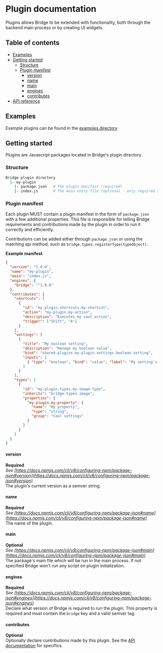 # Plugin documentation  
Plugins allows Bridge to be extended with functionality, both through the backend main process or by creating UI widgets.

## Table of contents
- [Examples](#examples)
- [Getting started](#getting-started)
  - [Structure](#structure)
  - [Plugin manifest](#plugin-manifest)
    - [version](#version)
    - [name](#name)
    - [main](#main)
    - [engines](#engines)
    - [contributes](#contributes)
- [API reference](/docs/api/README.md)

## Examples
Example plugins can be found in the [examples directory](../../examples)

## Getting started
Plugins are Javascript packages located in Bridge's plugin directory.

### Structure
```sh
Bridge plugin directory
  |- my-plugin
    |- package.json   # The plugin manifest (required)
    |- index.js       # The main entry file (optional - only required if the plugin has a script to execute)
```

### Plugin manifest
Each plugin MUST contain a plugin manifest in the form of `package.json` with a few additional properties.
This file is responsible for telling Bridge requirements and contributions made by the plugin in order to run it correctly and efficiently.

Contributions can be added either through `package.json` or using the matching api method, such as `bridge.types.registerType(typeObject)`.

**Example manifest**
```json
{
  "version": "1.0.0",
  "name": "my-plugin",
  "main": "index.js",
  "engines": {
    "bridge": "^1.0.0"
  },
  "contributes": {
    "shortcuts": [
      {
        "id": "my-plugin.shortcuts.my-shortcut",
        "action": "my-plugin.my-action",
        "description": "Executes my cool action",
        "trigger": ["Shift", "A"]
      }
    ],
    "settings": [
      {
        "title": "My boolean setting",
        "description": "Manage my boolean value",
        "bind": "shared.plugins.my-plugin.settings.boolean-setting",
        "inputs": [
          { "type": "boolean", "bind": "value", "label": "My setting's value" }
        ]
      }
    ],
    "types": [
      {
        "id": "my-plugin.types.my-image-type",
        "inherits": "bridge.types.image",
        "properties": {
          "my-plugin.my-property": {
            "name": "My property",
            "type": "string",
            "group": "Cool settings"
          }
        }
      }
    ]
  }
}
```

#### version
**Required**  
*See [https://docs.npmjs.com/cli/v8/configuring-npm/package-json#version](https://docs.npmjs.com/cli/v8/configuring-npm/package-json#version)*  
The plugin's current version as a semver string.

#### name
**Required**  
*See [https://docs.npmjs.com/cli/v8/configuring-npm/package-json#name](https://docs.npmjs.com/cli/v8/configuring-npm/package-json#name)*  
The name of the plugin.

#### main
**Optional**  
*See [https://docs.npmjs.com/cli/v8/configuring-npm/package-json#main](https://docs.npmjs.com/cli/v8/configuring-npm/package-json#main)*  
The package's main file which will be run in the main process. If not specified Bridge won't run any script on plugin initialization.

#### engines
**Required**  
*See [https://docs.npmjs.com/cli/v8/configuring-npm/package-json#engines](https://docs.npmjs.com/cli/v8/configuring-npm/package-json#engines)*  
Declare what version of Bridge is required to run the plugin. This property is required and must contain the `bridge` key and a valid semver tag.

#### contributes
**Optional**  
Optionally declare contributions made by this plugin. See the [API documentation](/docs/api/README.md) for specifics.
